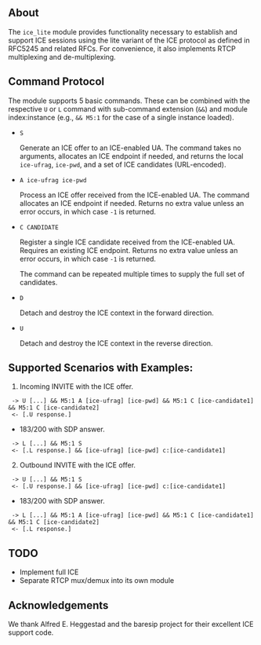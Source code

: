 ## About

The `ice_lite` module provides functionality necessary to establish and support
ICE sessions using the lite variant of the ICE protocol as defined in RFC5245
and related RFCs. For convenience, it also implements RTCP multiplexing and
de-multiplexing.

## Command Protocol

The module supports 5 basic commands. These can be combined with the respective
`U` or `L` command with sub-command extension (`&&`) and module index:instance
(e.g., `&& M5:1` for the case of a single instance loaded).

- `S`

  Generate an ICE offer to an ICE-enabled UA. The command takes no arguments,
  allocates an ICE endpoint if needed, and returns the local `ice-ufrag`,
  `ice-pwd`, and a set of ICE candidates (URL-encoded).

- `A ice-ufrag ice-pwd`

  Process an ICE offer received from the ICE-enabled UA. The command allocates
  an ICE endpoint if needed. Returns no extra value unless an error occurs, in
  which case `-1` is returned.

- `C CANDIDATE`

  Register a single ICE candidate received from the ICE-enabled UA. Requires an
  existing ICE endpoint. Returns no extra value unless an error occurs, in which
  case `-1` is returned.

  The command can be repeated multiple times to supply the full set of
  candidates.

- `D`

  Detach and destroy the ICE context in the forward direction.

- `U`

  Detach and destroy the ICE context in the reverse direction.

## Supported Scenarios with Examples:

1. Incoming INVITE with the ICE offer.

```
 -> U [...] && M5:1 A [ice-ufrag] [ice-pwd] && M5:1 C [ice-candidate1] && M5:1 C [ice-candidate2]
 <- [.U response.]
```

 - 183/200 with SDP answer.

```
 -> L [...] && M5:1 S
 <- [.L response.] && [ice-ufrag] [ice-pwd] c:[ice-candidate1]
```

2. Outbound INVITE with the ICE offer.

```
 -> U [...] && M5:1 S
 <- [.U response.] && [ice-ufrag] [ice-pwd] c:[ice-candidate1]
```

 - 183/200 with SDP answer.

```
 -> L [...] && M5:1 A [ice-ufrag] [ice-pwd] && M5:1 C [ice-candidate1] && M5:1 C [ice-candidate2]
 <- [.L response.]
```

## TODO

- Implement full ICE
- Separate RTCP mux/demux into its own module

## Acknowledgements

We thank Alfred E. Heggestad and the baresip project for their excellent ICE
support code.
